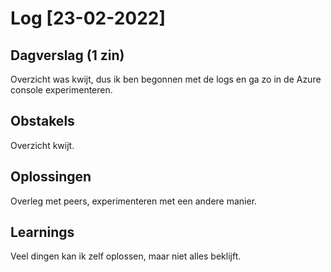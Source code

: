 # Log [23-02-2022]
 
## Dagverslag (1 zin)
Overzicht was kwijt, dus ik ben begonnen met de logs en ga zo in de Azure console experimenteren.

## Obstakels
Overzicht kwijt.

## Oplossingen
Overleg met peers, experimenteren met een andere manier.

## Learnings
Veel dingen kan ik zelf oplossen, maar niet alles beklijft.